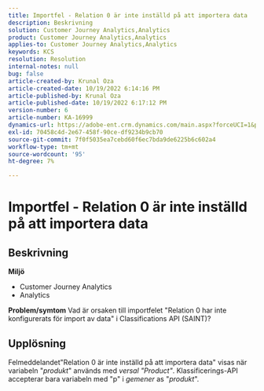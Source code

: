 ```yaml
---
title: Importfel - Relation 0 är inte inställd på att importera data
description: Beskrivning
solution: Customer Journey Analytics,Analytics
product: Customer Journey Analytics,Analytics
applies-to: Customer Journey Analytics,Analytics
keywords: KCS
resolution: Resolution
internal-notes: null
bug: false
article-created-by: Krunal Oza
article-created-date: 10/19/2022 6:14:16 PM
article-published-by: Krunal Oza
article-published-date: 10/19/2022 6:17:12 PM
version-number: 6
article-number: KA-16999
dynamics-url: https://adobe-ent.crm.dynamics.com/main.aspx?forceUCI=1&pagetype=entityrecord&etn=knowledgearticle&id=aab9e5d1-d94f-ed11-bba2-00224808679b
exl-id: 70458c4d-2e67-458f-90ce-df9234b9cb70
source-git-commit: 7f0f5035ea7cebd60f6ec7bda9de6225b6c602a4
workflow-type: tm+mt
source-wordcount: '95'
ht-degree: 7%

---
```


# Importfel - Relation 0 är inte inställd på att importera data

## Beskrivning

<b>Miljö</b>
- Customer Journey Analytics
- Analytics 



<b>Problem/symtom</b>
Vad är orsaken till importfelet &quot;Relation 0 har inte konfigurerats för import av data&quot; i Classifications API (SAINT)?


## Upplösning


Felmeddelandet&quot;Relation 0 är inte inställd på att importera data&quot; visas när variabeln &quot;*produkt*&quot; används med *versal &quot;Product&quot;*. Klassificerings-API accepterar bara variabeln med &quot;p&quot; i *gemener* as &quot;*produkt*&quot;.
